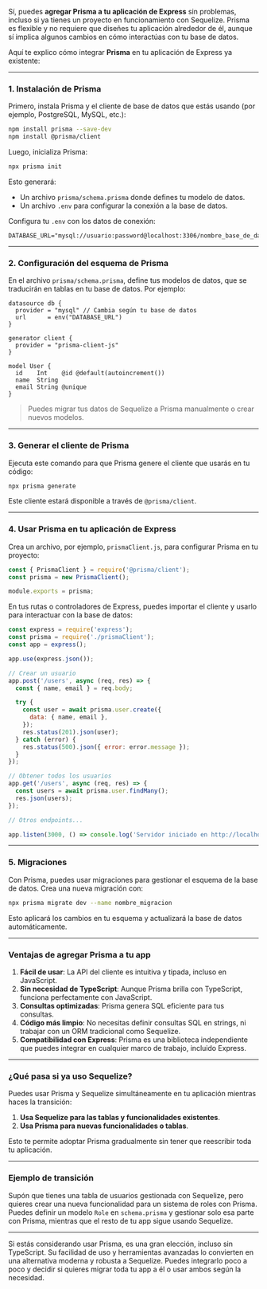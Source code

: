 Sí, puedes **agregar Prisma a tu aplicación de Express** sin problemas, incluso si ya tienes un proyecto en funcionamiento con Sequelize. Prisma es flexible y no requiere que diseñes tu aplicación alrededor de él, aunque sí implica algunos cambios en cómo interactúas con tu base de datos.

Aquí te explico cómo integrar **Prisma** en tu aplicación de Express ya existente:

---

### **1. Instalación de Prisma**
Primero, instala Prisma y el cliente de base de datos que estás usando (por ejemplo, PostgreSQL, MySQL, etc.):

```bash
npm install prisma --save-dev
npm install @prisma/client
```

Luego, inicializa Prisma:
```bash
npx prisma init
```

Esto generará:
- Un archivo `prisma/schema.prisma` donde defines tu modelo de datos.
- Un archivo `.env` para configurar la conexión a la base de datos.

Configura tu `.env` con los datos de conexión:
```env
DATABASE_URL="mysql://usuario:password@localhost:3306/nombre_base_de_datos"
```

---

### **2. Configuración del esquema de Prisma**
En el archivo `prisma/schema.prisma`, define tus modelos de datos, que se traducirán en tablas en tu base de datos. Por ejemplo:

```prisma
datasource db {
  provider = "mysql" // Cambia según tu base de datos
  url      = env("DATABASE_URL")
}

generator client {
  provider = "prisma-client-js"
}

model User {
  id    Int    @id @default(autoincrement())
  name  String
  email String @unique
}
```

> Puedes migrar tus datos de Sequelize a Prisma manualmente o crear nuevos modelos.

---

### **3. Generar el cliente de Prisma**
Ejecuta este comando para que Prisma genere el cliente que usarás en tu código:
```bash
npx prisma generate
```

Este cliente estará disponible a través de `@prisma/client`.

---

### **4. Usar Prisma en tu aplicación de Express**
Crea un archivo, por ejemplo, `prismaClient.js`, para configurar Prisma en tu proyecto:

```javascript
const { PrismaClient } = require('@prisma/client');
const prisma = new PrismaClient();

module.exports = prisma;
```

En tus rutas o controladores de Express, puedes importar el cliente y usarlo para interactuar con la base de datos:

```javascript
const express = require('express');
const prisma = require('./prismaClient');
const app = express();

app.use(express.json());

// Crear un usuario
app.post('/users', async (req, res) => {
  const { name, email } = req.body;

  try {
    const user = await prisma.user.create({
      data: { name, email },
    });
    res.status(201).json(user);
  } catch (error) {
    res.status(500).json({ error: error.message });
  }
});

// Obtener todos los usuarios
app.get('/users', async (req, res) => {
  const users = await prisma.user.findMany();
  res.json(users);
});

// Otros endpoints...

app.listen(3000, () => console.log('Servidor iniciado en http://localhost:3000'));
```

---

### **5. Migraciones**
Con Prisma, puedes usar migraciones para gestionar el esquema de la base de datos. Crea una nueva migración con:
```bash
npx prisma migrate dev --name nombre_migracion
```

Esto aplicará los cambios en tu esquema y actualizará la base de datos automáticamente.

---

### **Ventajas de agregar Prisma a tu app**
1. **Fácil de usar**: La API del cliente es intuitiva y tipada, incluso en JavaScript.
2. **Sin necesidad de TypeScript**: Aunque Prisma brilla con TypeScript, funciona perfectamente con JavaScript.
3. **Consultas optimizadas**: Prisma genera SQL eficiente para tus consultas.
4. **Código más limpio**: No necesitas definir consultas SQL en strings, ni trabajar con un ORM tradicional como Sequelize.
5. **Compatibilidad con Express**: Prisma es una biblioteca independiente que puedes integrar en cualquier marco de trabajo, incluido Express.

---

### **¿Qué pasa si ya uso Sequelize?**
Puedes usar Prisma y Sequelize simultáneamente en tu aplicación mientras haces la transición:
1. **Usa Sequelize para las tablas y funcionalidades existentes**.
2. **Usa Prisma para nuevas funcionalidades o tablas**.

Esto te permite adoptar Prisma gradualmente sin tener que reescribir toda tu aplicación.

---

### **Ejemplo de transición**
Supón que tienes una tabla de usuarios gestionada con Sequelize, pero quieres crear una nueva funcionalidad para un sistema de roles con Prisma. Puedes definir un modelo `Role` en `schema.prisma` y gestionar solo esa parte con Prisma, mientras que el resto de tu app sigue usando Sequelize.

---

Si estás considerando usar Prisma, es una gran elección, incluso sin TypeScript. Su facilidad de uso y herramientas avanzadas lo convierten en una alternativa moderna y robusta a Sequelize. Puedes integrarlo poco a poco y decidir si quieres migrar toda tu app a él o usar ambos según la necesidad.